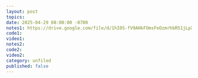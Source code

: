 ```yaml
---
layout: post
topics: 
date: 2025-04-29 08:00:00 -0700
notes1: https://drive.google.com/file/d/1hI0S-fV9AHkFOmsFeOzmrhbR51jLpXQF/view?usp=sharing
code1: 
video1: 
notes2: 
code2: 
video2: 
category: unfiled
published: false
---
```

